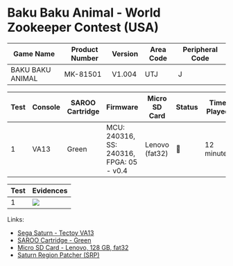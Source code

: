 # Baku Baku Animal - World Zookeeper Contest (USA)

| Game Name        | Product Number | Version | Area Code | Peripheral Code |
| ---------------- | -------------- | ------- | --------- | --------------- |
| BAKU BAKU ANIMAL | MK-81501       | V1.004  | UTJ       | J               |

| Test | Console | SAROO Cartridge | Firmware                                 | Micro SD Card  | Status | Time Played |
| ---- | ------- | --------------- | ---------------------------------------- | -------------- | ------ | ----------- |
| 1    | VA13    | Green           | MCU: 240316, SS: 240316, FPGA: 05 - v0.4 | Lenovo (fat32) | :100:  | 12 minutes  |

| Test | Evidences                                                                                        |
| ---- | ------------------------------------------------------------------------------------------------ |
| 1    | [![](https://img.youtube.com/vi/6fn53cz265E/0.jpg)](https://www.youtube.com/watch?v=6fn53cz265E) |

Links:

- [Sega Saturn - Tectoy VA13](../../../Info/Consoles/VA13/README.md)
- [SAROO Cartridge - Green](../../../Info/Cartridges/RetroGameParadiseStore/1.32F/README.md)
- [Micro SD Card - Lenovo, 128 GB, fat32](../../../Info/SdCards/Lenovo/128GB/fat32/README.md)
- [Saturn Region Patcher (SRP)](https://segaxtreme.net/resources/saturn-region-patcher.81/download)
